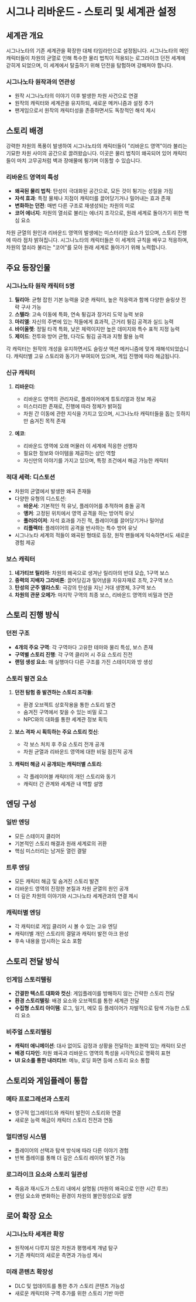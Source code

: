 # 시그나 리바운드 - 스토리 및 세계관 설정

## 세계관 개요

시그나노타의 기존 세계관을 확장한 대체 타임라인으로 설정됩니다. 시그나노타의 메인 캐릭터들이 차원의 균열로 인해 특수한 물리 법칙이 적용되는 로그라이크 던전 세계에 갇히게 되었으며, 이 세계에서 탈출하기 위해 던전을 탐험하며 강해져야 합니다.

### 시그나노타 원작과의 연관성
- 원작 시그나노타의 이야기 이후 발생한 차원 사건으로 연결
- 원작의 캐릭터와 세계관을 유지하되, 새로운 메커니즘과 설정 추가
- 팬게임으로서 원작의 캐릭터성을 존중하면서도 독창적인 해석 제시

## 스토리 배경

강력한 차원의 폭풍이 발생하여 시그나노타의 캐릭터들이 "리바운드 영역"이라 불리는 기묘한 차원 사이의 공간으로 끌려왔습니다. 이곳은 물리 법칙이 왜곡되어 있어 캐릭터들이 마치 고무공처럼 벽과 장애물에 튕기며 이동할 수 있습니다. 

### 리바운드 영역의 특성
- **왜곡된 물리 법칙**: 탄성이 극대화된 공간으로, 모든 것이 튕기는 성질을 가짐
- **자석 효과**: 특정 물체나 지점이 캐릭터를 끌어당기거나 밀어내는 효과 존재
- **변화하는 던전**: 매번 다른 구조로 재생성되는 차원의 미로
- **코어 에너지**: 차원의 열쇠로 불리는 에너지 조각으로, 원래 세계로 돌아가기 위한 핵심 요소

차원 균열의 원인과 리바운드 영역의 발생에는 미스터리한 요소가 있으며, 스토리 진행에 따라 점차 밝혀집니다. 시그나노타의 캐릭터들은 이 세계의 규칙을 배우고 적응하며, 차원의 열쇠라 불리는 "코어"를 모아 원래 세계로 돌아가기 위해 노력합니다.

## 주요 등장인물

### 시그나노타 원작 캐릭터 5명
1. **릴리아**: 균형 잡힌 기본 능력을 갖춘 캐릭터, 높은 적응력과 함께 다양한 슬링샷 전략 구사 가능
2. **스텔라**: 고속 이동에 특화, 연속 튕김과 장거리 도약 능력 보유
3. **마리엘**: 자신의 주변에 있는 적들에게 효과적, 근거리 튕김 공격과 실드 능력
4. **바이올렛**: 정밀 타격 특화, 낮은 체력이지만 높은 데미지와 특수 표적 지정 능력
5. **제이드**: 전투와 방어 균형, 다각도 튕김 공격과 지형 활용 능력

각 캐릭터는 원작의 개성을 유지하면서도 슬링샷 액션 메커니즘에 맞게 재해석되었습니다. 캐릭터별 고유 스토리와 동기가 부여되어 있으며, 게임 진행에 따라 해금됩니다.

### 신규 캐릭터
1. **리바운더**: 
   - 리바운드 영역의 관리자로, 플레이어에게 튜토리얼과 정보 제공
   - 미스터리한 존재로, 진행에 따라 정체가 밝혀짐
   - 차원 간 이동에 관한 지식을 가지고 있으며, 시그나노타 캐릭터들을 돕는 듯하지만 숨겨진 목적 존재

2. **에코**: 
   - 리바운드 영역에 오래 머물러 이 세계에 적응한 선행자
   - 필요한 정보와 아이템을 제공하는 상인 역할
   - 자신만의 이야기를 가지고 있으며, 특정 조건에서 해금 가능한 캐릭터

### 적대 세력: 디스토션
- 차원의 균열에서 발생한 왜곡 존재들
- 다양한 유형의 디스토션:
  - **바운서**: 기본적인 적 유닛, 플레이어를 추적하며 충돌 공격
  - **앵커**: 고정된 위치에서 영역 공격을 하는 방어적 유닛
  - **폴러라이저**: 자석 효과를 가진 적, 플레이어를 끌어당기거나 밀어냄
  - **리플렉터**: 플레이어의 공격을 반사하는 특수 방어 유닛
- 시그나노타 세계의 적들이 왜곡된 형태로 등장, 원작 팬들에게 익숙하면서도 새로운 경험 제공

### 보스 캐릭터
1. **네가티브 릴리아**: 차원의 왜곡으로 생겨난 릴리아의 반대 모습, 1구역 보스
2. **중력의 지배자 그라비톤**: 끌어당김과 밀어냄을 자유자재로 조작, 2구역 보스
3. **탄성의 군주 엘라스토**: 극강의 탄성을 지닌 거대 생명체, 3구역 보스
4. **차원의 관문 오메가**: 마지막 구역의 최종 보스, 리바운드 영역의 비밀과 연관

## 스토리 진행 방식

### 던전 구조
- **4개의 주요 구역**: 각 구역마다 고유한 테마와 물리 특성, 보스 존재
- **구역별 스토리 진행**: 각 구역 클리어 시 주요 스토리 진전
- **랜덤 생성 요소**: 매 실행마다 다른 구조를 가진 스테이지와 방 생성

### 스토리 발견 요소
1. **던전 탐험 중 발견하는 스토리 조각들**:
   - 환경 오브젝트 상호작용을 통한 스토리 발견
   - 숨겨진 구역에서 찾을 수 있는 비밀 로그
   - NPC와의 대화를 통한 세계관 정보 획득

2. **보스 격파 시 획득하는 주요 스토리 컷신**:
   - 각 보스 처치 후 주요 스토리 전개 공개
   - 차원 균열과 리바운드 영역에 대한 비밀 점진적 공개

3. **캐릭터 해금 시 공개되는 캐릭터별 스토리**:
   - 각 플레이어블 캐릭터의 개인 스토리와 동기
   - 캐릭터 간 관계와 세계관 내 역할 설명

## 엔딩 구성

### 일반 엔딩
- 모든 스테이지 클리어
- 기본적인 스토리 해결과 원래 세계로의 귀환
- 핵심 미스터리는 남겨둔 열린 결말

### 트루 엔딩
- 모든 캐릭터 해금 및 숨겨진 스토리 발견
- 리바운드 영역의 진정한 본질과 차원 균열의 원인 공개
- 더 깊은 차원의 이야기와 시그나노타 세계관과의 연결 제시

### 캐릭터별 엔딩
- 각 캐릭터로 게임 클리어 시 볼 수 있는 고유 엔딩
- 캐릭터별 개인 스토리의 결말과 캐릭터 발전 아크 완성
- 후속 내용을 암시하는 요소 포함

## 스토리 전달 방식

### 인게임 스토리텔링
- **간결한 텍스트 대화와 컷신**: 게임플레이를 방해하지 않는 간략한 스토리 전달
- **환경 스토리텔링**: 배경 요소와 오브젝트를 통한 세계관 전달
- **수집형 스토리 아이템**: 로그, 일기, 메모 등 플레이어가 자발적으로 탐색 가능한 스토리 요소

### 비주얼 스토리텔링
- **캐릭터 애니메이션**: 대사 없이도 감정과 상황을 전달하는 표현력 있는 캐릭터 모션
- **배경 디자인**: 차원 왜곡과 리바운드 영역의 특성을 시각적으로 명확히 표현
- **UI 요소를 통한 내러티브**: 메뉴, 로딩 화면 등에 스토리 요소 통합

## 스토리와 게임플레이 통합

### 메타 프로그레션과 스토리
- 영구적 업그레이드와 캐릭터 발전이 스토리와 연결
- 새로운 능력 해금이 캐릭터 스토리 진전과 연동

### 멀티엔딩 시스템
- 플레이어의 선택과 탐색 방식에 따라 다른 이야기 경험
- 반복 플레이를 통해 더 깊은 스토리 레이어 발견 가능

### 로그라이크 요소와 스토리 일관성
- 죽음과 재시도가 스토리 내에서 설명됨 (차원의 왜곡으로 인한 시간 루프)
- 랜덤 요소와 변화하는 환경이 차원의 불안정성으로 설명

## 로어 확장 요소

### 시그나노타 세계관 확장
- 원작에서 다루지 않은 차원과 평행세계 개념 탐구
- 기존 캐릭터의 새로운 측면과 가능성 제시

### 미래 콘텐츠 확장성
- DLC 및 업데이트를 통한 추가 스토리 콘텐츠 가능성
- 새로운 캐릭터와 구역 추가를 위한 스토리 기반 마련